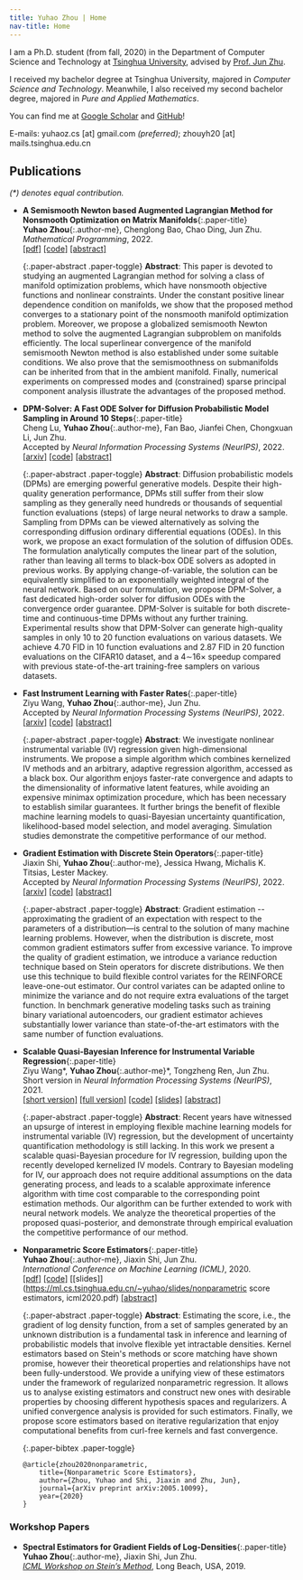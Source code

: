 ```yaml
---
title: Yuhao Zhou | Home
nav-title: Home
---
```

I am a Ph.D. student (from fall, 2020) in the Department of Computer Science and Technology at [Tsinghua University](https://www.tsinghua.edu.cn/en/), advised by [Prof. Jun Zhu](http://ml.cs.tsinghua.edu.cn/~jun). 

I received my bachelor degree at Tsinghua University, majored in _Computer Science and Technology_. 
Meanwhile, I also received my second bachelor degree, majored in _Pure and Applied Mathematics_.

You can find me at [Google Scholar](https://scholar.google.com/citations?user=GKLRbxoAAAAJ&hl=en) and [GitHub](http://github.com/miskcoo/)!

E-mails: yuhaoz.cs [at] gmail.com _(preferred)_; zhouyh20 [at] mails.tsinghua.edu.cn

<!--## Preprints-->

## Publications

_(*) denotes equal contribution._

* **A Semismooth Newton based Augmented Lagrangian Method for Nonsmooth Optimization on Matrix Manifolds**{:.paper-title}  
  **Yuhao Zhou**{:.author-me}, Chenglong Bao, Chao Ding, Jun Zhu.  
  _Mathematical Programming_, 2022.  
  [[pdf]](https://link.springer.com/article/10.1007/s10107-022-01898-1)
  [[code]](https://github.com/miskcoo/almssn)
  [[abstract]](javascript:void(0);)

  {:.paper-abstract .paper-toggle}
  **Abstract**: This paper is devoted to studying an augmented Lagrangian method for solving a class of manifold optimization problems, which have nonsmooth objective functions and nonlinear constraints. Under the constant positive linear dependence condition on manifolds, we show that the proposed method converges to a stationary point of the nonsmooth manifold optimization problem. Moreover, we propose a globalized semismooth Newton method to solve the augmented Lagrangian subproblem on manifolds efficiently. The local superlinear convergence of the manifold semismooth Newton method is also established under some suitable conditions. We also prove that the semismoothness on submanifolds can be inherited from that in the ambient manifold. Finally, numerical experiments on compressed modes and (constrained) sparse principal component analysis illustrate the advantages of the proposed method.

* **DPM-Solver: A Fast ODE Solver for Diffusion Probabilistic Model Sampling in Around 10 Steps**{:.paper-title}  
  Cheng Lu, **Yuhao Zhou**{:.author-me}, Fan Bao, Jianfei Chen, Chongxuan Li, Jun Zhu.  
  Accepted by _Neural Information Processing Systems (NeurIPS)_, 2022.  
  [[arxiv]](https://arxiv.org/abs/2206.00927)
  [[code]](https://github.com/LuChengTHU/dpm-solver)
  [[abstract]](javascript:void(0);)

  {:.paper-abstract .paper-toggle}
  **Abstract**: Diffusion probabilistic models (DPMs) are emerging powerful generative models. Despite their high-quality generation performance, DPMs still suffer from their slow sampling as they generally need hundreds or thousands of sequential function evaluations (steps) of large neural networks to draw a sample. Sampling from DPMs can be viewed alternatively as solving the corresponding diffusion ordinary differential equations (ODEs). In this work, we propose an exact formulation of the solution of diffusion ODEs. The formulation analytically computes the linear part of the solution, rather than leaving all terms to black-box ODE solvers as adopted in previous works. By applying change-of-variable, the solution can be equivalently simplified to an exponentially weighted integral of the neural network. Based on our formulation, we propose DPM-Solver, a fast dedicated high-order solver for diffusion ODEs with the convergence order guarantee. DPM-Solver is suitable for both discrete-time and continuous-time DPMs without any further training. Experimental results show that DPM-Solver can generate high-quality samples in only 10 to 20 function evaluations on various datasets. We achieve 4.70 FID in 10 function evaluations and 2.87 FID in 20 function evaluations on the CIFAR10 dataset, and a 4∼16× speedup compared with previous state-of-the-art training-free samplers on various datasets.

* **Fast Instrument Learning with Faster Rates**{:.paper-title}  
  Ziyu Wang, **Yuhao Zhou**{:.author-me}, Jun Zhu.  
  Accepted by _Neural Information Processing Systems (NeurIPS)_, 2022.  
  [[arxiv]](https://arxiv.org/abs/2205.10772)
  [[code]](https://github.com/meta-inf/fil)
  [[abstract]](javascript:void(0);)

  {:.paper-abstract .paper-toggle}
  **Abstract**: We investigate nonlinear instrumental variable (IV) regression given high-dimensional instruments. We propose a simple algorithm which combines kernelized IV methods and an arbitrary, adaptive regression algorithm, accessed as a black box. Our algorithm enjoys faster-rate convergence and adapts to the dimensionality of informative latent features, while avoiding an expensive minimax optimization procedure, which has been necessary to establish similar guarantees. It further brings the benefit of flexible machine learning models to quasi-Bayesian uncertainty quantification, likelihood-based model selection, and model averaging. Simulation studies demonstrate the competitive performance of our method.

* **Gradient Estimation with Discrete Stein Operators**{:.paper-title}  
  Jiaxin Shi, **Yuhao Zhou**{:.author-me}, Jessica Hwang, Michalis K. Titsias, Lester Mackey.  
  Accepted by _Neural Information Processing Systems (NeurIPS)_, 2022.  
  [[arxiv]](https://arxiv.org/abs/2202.09497) 
  [[code]](https://github.com/thjashin/rodeo)
  [[abstract]](javascript:void(0);)

  {:.paper-abstract .paper-toggle}
  **Abstract**: Gradient estimation -- approximating the gradient of an expectation with respect to the parameters of a distribution—is central to the solution of many machine learning problems. However, when the distribution is discrete, most common gradient estimators suffer from excessive variance. To improve the quality of gradient estimation, we introduce a variance reduction technique based on Stein operators for discrete distributions. We then use this technique to build flexible control variates for the REINFORCE leave-one-out estimator. Our control variates can be adapted online to minimize the variance and do not require extra evaluations of the target function. In benchmark generative modeling tasks such as training binary variational autoencoders, our gradient estimator achieves substantially lower variance than state-of-the-art estimators with the same number of function evaluations.

* **Scalable Quasi-Bayesian Inference for Instrumental Variable Regression**{:.paper-title}  
  Ziyu Wang\*, **Yuhao Zhou**{:.author-me}\*, Tongzheng Ren, Jun Zhu.  
  Short version in _Neural Information Processing Systems (NeurIPS)_, 2021.  
  [[short version]](https://proceedings.neurips.cc/paper/2021/hash/56a3107cad6611c8337ee36d178ca129-Abstract.html)
  [[full version]](https://arxiv.org/abs/2106.08750) 
  [[code]](https://github.com/meta-inf/qbdiv)
  [[slides]](https://ml.cs.tsinghua.edu.cn/~ziyu/static/p/qbdiv/slides-1.pdf)
  [[abstract]](javascript:void(0);)

  {:.paper-abstract .paper-toggle}
  **Abstract**: Recent years have witnessed an upsurge of interest in employing flexible machine learning models for instrumental variable (IV) regression, but the development of uncertainty quantification methodology is still lacking. In this work we present a scalable quasi-Bayesian procedure for IV regression, building upon the recently developed kernelized IV models. Contrary to Bayesian modeling for IV, our approach does not require additional assumptions on the data generating process, and leads to a scalable approximate inference algorithm with time cost comparable to the corresponding point estimation methods. Our algorithm can be further extended to work with neural network models. We analyze the theoretical properties of the proposed quasi-posterior, and demonstrate through empirical evaluation the competitive performance of our method. 

* **Nonparametric Score Estimators**{:.paper-title}  
  **Yuhao Zhou**{:.author-me}, Jiaxin Shi, Jun Zhu.  
  _International Conference on Machine Learning (ICML)_, 2020.  
  [[pdf]](http://proceedings.mlr.press/v119/zhou20c.html) 
  [[code]](https://github.com/miskcoo/kscore) 
  [[slides]](https://ml.cs.tsinghua.edu.cn/~yuhao/slides/nonparametric score estimators, icml2020.pdf)
  [[abstract]](javascript:void(0);)

  {:.paper-abstract .paper-toggle}
  **Abstract**: Estimating the score, i.e., the gradient of log density function, from a set of samples generated by an unknown distribution is a fundamental task in inference and learning of probabilistic models that involve flexible yet intractable densities. Kernel estimators based on Stein's methods or score matching have shown promise, however their theoretical properties and relationships have not been fully-understood. We provide a unifying view of these estimators under the framework of regularized nonparametric regression. It allows us to analyse existing estimators and construct new ones with desirable properties by choosing different hypothesis spaces and regularizers. A unified convergence analysis is provided for such estimators. Finally, we propose score estimators based on iterative regularization that enjoy computational benefits from curl-free kernels and fast convergence.

  {:.paper-bibtex .paper-toggle}
  ```plain
  @article{zhou2020nonparametric,
	  title={Nonparametric Score Estimators},
	  author={Zhou, Yuhao and Shi, Jiaxin and Zhu, Jun},
	  journal={arXiv preprint arXiv:2005.10099},
	  year={2020}
  }
  ```

### Workshop Papers

* **Spectral Estimators for Gradient Fields of Log-Densities**{:.paper-title}  
  **Yuhao Zhou**{:.author-me}, Jiaxin Shi, Jun Zhu.  
  _[ICML Workshop on Stein’s Method](https://steinworkshop.github.io/)_, Long Beach, USA, 2019.
